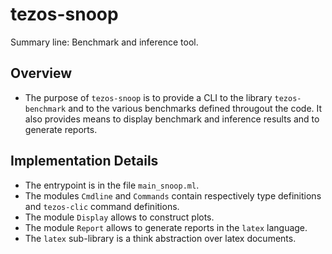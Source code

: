 # tezos-snoop
Summary line: Benchmark and inference tool.

## Overview
- The purpose of `tezos-snoop` is to provide a CLI to the library
  `tezos-benchmark` and to the various benchmarks defined througout
  the code. It also provides means to display benchmark and inference
  results and to generate reports.

## Implementation Details
- The entrypoint is in the file `main_snoop.ml`.
- The modules `Cmdline` and `Commands` contain respectively type
  definitions and `tezos-clic` command definitions.
- The module `Display` allows to construct plots.
- The module `Report` allows to generate reports in the `latex` language.
- The `latex` sub-library is a think abstraction over latex documents.
